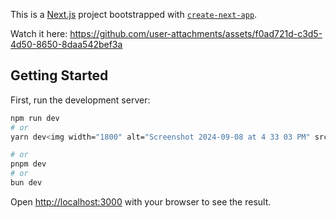 This is a [Next.js](https://nextjs.org/) project bootstrapped with [`create-next-app`](https://github.com/vercel/next.js/tree/canary/packages/create-next-app).

Watch it here:
https://github.com/user-attachments/assets/f0ad721d-c3d5-4d50-8650-8daa542bef3a



## Getting Started

First, run the development server:

```bash
npm run dev
# or
yarn dev<img width="1800" alt="Screenshot 2024-09-08 at 4 33 03 PM" src="https://github.com/user-attachments/assets/7db26f20-f4ba-4058-ba23-ed35bf14b001">

# or
pnpm dev
# or
bun dev
```

Open [http://localhost:3000](http://localhost:3000) with your browser to see the result.
